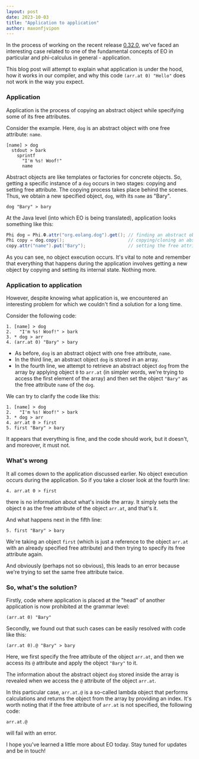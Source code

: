 ```yaml
---
layout: post
date: 2023-10-03
title: "Application to application"
author: maxonfjvipon
---
```


In the process of working on the recent release 
[0.32.0](https://github.com/objectionary/eo/releases/tag/0.32.0), we've faced an interesting case 
related to one of the fundamental concepts of EO in particular and phi-calculus in general - 
application.

This blog post will attempt to explain what application is under the hood, how it works in our 
compiler, and why this code `(arr.at 0) "Hello"` does not work in the way you expect.

<!--more-->

### Application
Application is the process of copying an abstract object while specifying some of its free 
attributes.

Consider the example. Here, `dog` is an abstract object with one free attribute: `name`.

```
[name] > dog
  stdout > bark
    sprintf
      "I'm %s! Woof!"
      name
```

Abstract objects are like templates or factories for concrete objects. So, getting a specific 
instance of a `dog` occurs in two stages: copying and setting free attribute. The copying process 
takes place behind the scenes. Thus, we obtain a new specified object, `dog`, with its `name` as 
"Bary".

```
dog "Bary" > bary
```

At the Java level (into which EO is being translated), application looks something like this:

```java
Phi dog = Phi.Ф.attr("org.eolang.dog").get(); // finding an abstract object "dog"
Phi copy = dog.copy();                        // copying/cloning an abstract object
copy.attr("name").put("Bary");                // setting the free attribute
```

As you can see, no object execution occurs. It's vital to note and remember that everything that 
happens during the application involves getting a new object by copying and setting its internal 
state. Nothing more.

### Application to application

However, despite knowing what application is, we encountered an interesting problem for which we 
couldn't find a solution for a long time.

Consider the following code:

```
1. [name] > dog
2.   "I'm %s! Woof!" > bark
3. * dog > arr
4. (arr.at 0) "Bary" > bary
```

- As before, `dog` is an abstract object with one free attribute, `name`.
- In the third line, an abstract object `dog` is stored in an array.
- In the fourth line, we attempt to retrieve an abstract object `dog` from the array by applying 
object `0` to `arr.at` (in simpler words, we're trying to access the first element of the array) 
and then set the object `"Bary"` as the free attribute `name` of the `dog`.

We can try to clarify the code like this:

```
1. [name] > dog
2.   "I'm %s! Woof!" > bark
3. * dog > arr
4. arr.at 0 > first
5. first "Bary" > bary
```

It appears that everything is fine, and the code should work, but it doesn't, and moreover, it must 
not.

### What's wrong

It all comes down to the application discussed earlier. No object execution occurs during the 
application. So if you take a closer look at the fourth line:

```
4. arr.at 0 > first
```

there is no information about what's inside the array. It simply sets the object `0` as the free 
attribute of the object `arr.at`, and that's it.

And what happens next in the fifth line:

```
5. first "Bary" > bary
```

We're taking an object `first` (which is just a reference to the object `arr.at` with an already 
specified free attribute) and then trying to specify its free attribute again.

And obviously (perhaps not so obvious), this leads to an error because we're trying to set the same 
free attribute twice.

### So, what's the solution?

Firstly, code where application is placed at the "head" of another application is now prohibited at 
the grammar level:

```
(arr.at 0) "Bary"
```

Secondly, we found out that such cases can be easily resolved with code like this:

```
(arr.at 0).@ "Bary" > bary
```

Here, we first specify the free attribute of the object `arr.at`, and then we access its `@` 
attribute and apply the object `"Bary"` to it.

The information about the abstract object `dog` stored inside the array is revealed when we access 
the `@` attribute of the object `arr.at`.

In this particular case, `arr.at.@` is a so-called lambda object that performs calculations and 
returns the object from the array by providing an index. It's worth noting that if the free 
attribute of `arr.at` is not specified, the following code:

```
arr.at.@
```

will fail with an error.

I hope you've learned a little more about EO today. Stay tuned for updates and be in touch!
